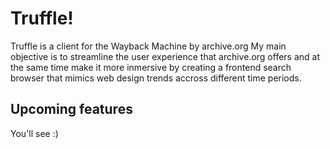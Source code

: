 # Truffle!

Truffle is a client for the Wayback Machine by archive.org
My main objective is to streamline the user experience that archive.org offers and at the same time make it more inmersive by creating a frontend search browser that mimics web design trends accross different time periods.

## Upcoming features

You'll see :)


